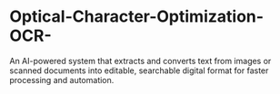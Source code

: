 # Optical-Character-Optimization-OCR-
An AI-powered system that extracts and converts text from images or scanned documents into editable, searchable digital format for faster processing and automation.

